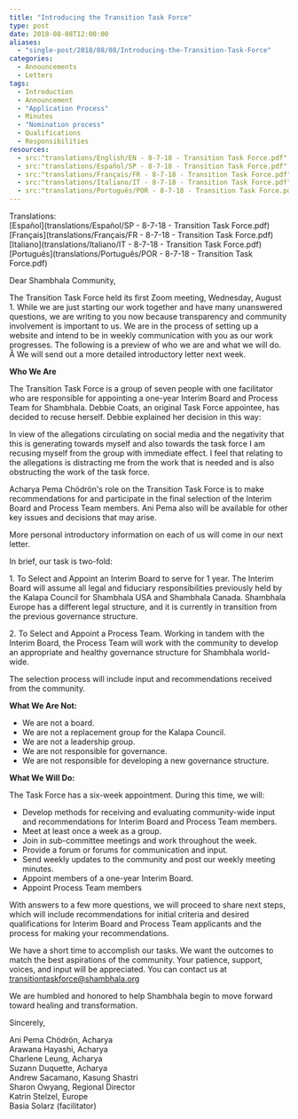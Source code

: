 ```yaml
---
title: "Introducing the Transition Task Force"
type: post
date: 2018-08-08T12:00:00
aliases:
  - "single-post/2018/08/08/Introducing-the-Transition-Task-Force"
categories:
  - Announcements
  - Letters
tags:
  - Introduction
  - Announcement
  - "Application Process"
  - Minutes
  - "Nomination process"
  - Qualifications
  - Responsibilities
resources:
  - src:"translations/English/EN - 8-7-18 - Transition Task Force.pdf"
  - src:"translations/Español/SP - 8-7-18 - Transition Task Force.pdf"
  - src:"translations/Français/FR - 8-7-18 - Transition Task Force.pdf"
  - src:"translations/Italiano/IT - 8-7-18 - Transition Task Force.pdf"
  - src:"translations/Português/POR - 8-7-18 - Transition Task Force.pdf"
---
```


Translations:\
[Español](translations/Español/SP - 8-7-18 - Transition Task Force.pdf)
[Français](translations/Français/FR - 8-7-18 - Transition Task Force.pdf)
[Italiano](translations/Italiano/IT - 8-7-18 - Transition Task Force.pdf)
[Português](translations/Português/POR - 8-7-18 - Transition Task Force.pdf)

Dear Shambhala Community,

The Transition Task Force held its first Zoom meeting, Wednesday, August 1. While we are just starting our work together and have many unanswered questions, we are writing to you now because transparency and community involvement is important to us. We are in the process of setting up a website and intend to be in weekly communication with you as our work progresses. The following is a preview of who we are and what we will do. Â We will send out a more detailed introductory letter next week.

**Who We Are**

The Transition Task Force is a group of seven people with one facilitator who are responsible for appointing a one-year Interim Board and Process Team for Shambhala. Debbie Coats, an original Task Force appointee, has decided to recuse herself. Debbie explained her decision in this way:

In view of the allegations circulating on social media and the negativity that this is generating towards myself and also towards the task force I am recusing myself from the group with immediate effect. I feel that relating to the allegations is distracting me from the work that is needed and is also obstructing the work of the task force.

Acharya Pema Chödrön's role on the Transition Task Force is to make recommendations for and participate in the final selection of the Interim Board and Process Team members. Ani Pema also will be available for other key issues and decisions that may arise.

More personal introductory information on each of us will come in our next letter.

In brief, our task is two-fold:

1\. To Select and Appoint an Interim Board to serve for 1 year. The Interim Board will assume all legal and fiduciary responsibilities previously held by the Kalapa Council for Shambhala USA and Shambhala Canada. Shambhala Europe has a different legal structure, and it is currently in transition from the previous governance structure.

2\. To Select and Appoint a Process Team. Working in tandem with the Interim Board, the Process Team will work with the community to develop an appropriate and healthy governance structure for Shambhala world-wide.

The selection process will include input and recommendations received from the community.

**What We Are Not:**

* We are not a board.
* We are not a replacement group for the Kalapa Council.
* We are not a leadership group.
* We are not responsible for governance.
* We are not responsible for developing a new governance structure.

**What We Will Do:**

The Task Force has a six-week appointment. During this time, we will:

* Develop methods for receiving and evaluating community-wide input and recommendations for Interim Board and Process Team members.
* Meet at least once a week as a group.
* Join in sub-committee meetings and work throughout the week.
* Provide a forum or forums for communication and input.
* Send weekly updates to the community and post our weekly meeting minutes.
* Appoint members of a one-year Interim Board.
* Appoint Process Team members

With answers to a few more questions, we will proceed to share next steps, which will include recommendations for initial criteria and desired qualifications for Interim Board and Process Team applicants and the process for making your recommendations.

We have a short time to accomplish our tasks. We want the outcomes to match the best aspirations of the community. Your patience, support, voices, and input will be appreciated. You can contact us at [transitiontaskforce@shambhala.org](mailto:transitiontaskforce@shambhala.org)

We are humbled and honored to help Shambhala begin to move forward toward healing and transformation.

Sincerely,

Ani Pema Chödrön, Acharya\
Arawana Hayashi, Acharya\
Charlene Leung, Acharya\
Suzann Duquette, Acharya\
Andrew Sacamano, Kasung Shastri\
Sharon Owyang, Regional Director\
Katrin Stelzel, Europe\
Basia Solarz (facilitator)

